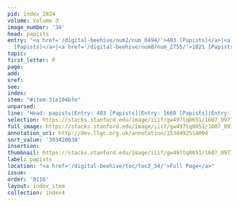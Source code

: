 ```yaml
---
pid: index_2824
volume: Volume 3
image_number: '34'
head: papists
entry: "<a href='/digital-beehive/num2/num_0494/'>403 [Papists]</a>|<a href='/digital-beehive/num7/num_2560/'>1668
  [Papists]</a>|<a href='/digital-beehive/num8/num_2755/'>1821 [Papists]</a>"
topic:
first_letter: P
page:
add:
xref:
see:
index:
item: "#item-31e104bfe"
unparsed:
line: 'Head: papists|Entry: 403 [Papists]|Entry: 1668 [Papists]|Entry: 1821 [Papists]|#item-31e104bfe'
selection: https://stacks.stanford.edu/image/iiif/gw497tq8651/1607_0977/1161,638,743,199/full/0/default.jpg
full_image: https://stacks.stanford.edu/image/iiif/gw497tq8651/1607_0977/full/full/0/default.jpg
annotation_uri: http://dev.llgc.org.uk/annotation/1538492514004
sort_value: '303420638'
insertion:
thumbnail: https://stacks.stanford.edu/image/iiif/gw497tq8651/1607_0977/1161,638,743,199/150,/0/default.jpg
label: papists
location: "<a href='/digital-beehive/toc/toc3_34/'>Full Page</a>"
issue:
order: '0116'
layout: index_item
collection: index4
---
```

